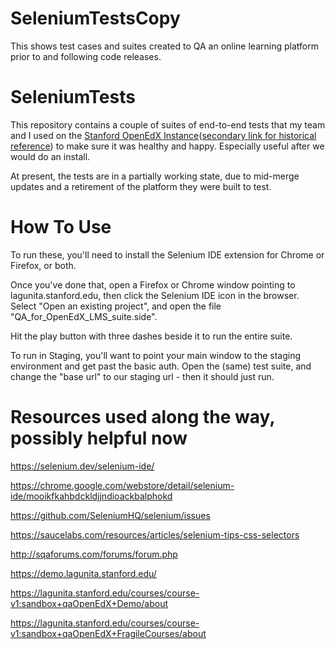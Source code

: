 # SeleniumTestsCopy
This shows test cases and suites created to QA an online learning platform prior to and following code releases.

SeleniumTests
=============

This repository contains a couple of suites of end-to-end tests that my team and I used on the [Stanford OpenEdX Instance][c]([secondary link for historical reference][d]) to make sure it was healthy and happy.
Especially useful after we would do an install.

At present, the tests are in a partially working state, due to mid-merge updates and a retirement of the platform they were built to test.


# How To Use

To run these, you'll need to install the Selenium IDE extension for Chrome or Firefox, or both.  

Once you've done that, open a Firefox or Chrome window pointing to lagunita.stanford.edu, then click the Selenium IDE icon in the browser. Select "Open an existing project", and open the file "QA_for_OpenEdX_LMS_suite.side".

Hit the play button with three dashes beside it to run the entire suite.

To run in Staging, you'll want to point your main window to the staging environment and get past the basic auth. Open the (same) test suite, and change the "base url" to our staging url - then it should just run.


# Resources used along the way, possibly helpful now

https://selenium.dev/selenium-ide/

https://chrome.google.com/webstore/detail/selenium-ide/mooikfkahbdckldjjndioackbalphokd

https://github.com/SeleniumHQ/selenium/issues

https://saucelabs.com/resources/articles/selenium-tips-css-selectors

http://sqaforums.com/forums/forum.php

https://demo.lagunita.stanford.edu/

https://lagunita.stanford.edu/courses/course-v1:sandbox+qaOpenEdX+Demo/about

https://lagunita.stanford.edu/courses/course-v1:sandbox+qaOpenEdX+FragileCourses/about

 [c]: https://lagunita.stanford.edu/
 [d]: https://web.archive.org/web/20190313144521/https://lagunita.stanford.edu/
